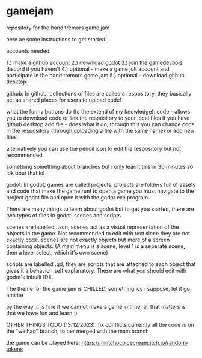 # gamejam

repository for the hand tremors game jam

here ae some instructions to get started!

accounts needed:

1.) make a github account
2.) download godot
3.) join the gamedevbois discord if you haven't
4.) optional - make a game jolt account and participate in the hand tremors game jam
5.) optional - download github desktop

github:
In github, collections of files are called a respository, they basically act as shared places for users to upload code!

what the funny buttons do (to the extend of my knowledge):
code - allows you to download code or link the respository to your local files if you have github desktop
add file - does what it do, through this you can change code in the respository (through uploading a file with the same name) or add new files

alternatively you can use the pencil icon to edit the respository but not recommended.

something something about branches but i only learnt this in 30 minutes so idk bout that lol

godot:
In godot, games are called projects. projects are folders full of assets and code that make the game run!
to open a game you must navigate to the project.godot file and open it with the godot exe program.

There are many things to learn about godot but to get you started, there are two types of files in godot: scenes and scripts

scenes are labelled .tscn, scenes act as a visual representation of the objects in the game.
Not recommended to edit with text since they are not exactly code. 
scenes are not exactly objects but more of a screen containing objects. (A main menu is a scene, level 1 is a seperate scene, then a level select, which it's own scene)

scripts are labelled .gd, they are scripts that are attached to each object that gives it a behavior. self explanatory. These are what you should edit with godot's inbuilt IDE.

The theme for the game jam is CHILLED, something icy i suppose, let it go amirite

by the way, it is fine if we cannot make a game in time, all that matters is that we have fun and learn :)

OTHER THINGS TODO (13/12/2023):
fix conflicts
currently all the code is on the "weihao" branch, to ber merged with the main branch

the game can be played here:
https://mintchocoicecream.itch.io/random-tokens
